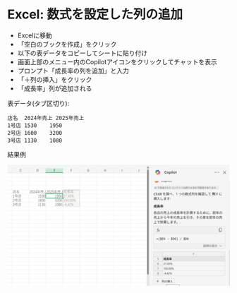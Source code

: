 # Excel: 数式を設定した列の追加

- Excelに移動
- 「空白のブックを作成」をクリック
- 以下の表データをコピーしてシートに貼り付け
- 画面上部のメニュー内のCopilotアイコンをクリックしてチャットを表示
- プロンプト「成長率の列を追加」と入力
- 「＋列の挿入」をクリック
- 「成長率」列が追加される

表データ(タブ区切り):
```
店名	2024年売上	2025年売上
1号店	1530	1950
2号店	1600	3200
3号店	1130	1080
```

結果例

![alt text](image.png)